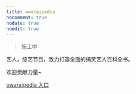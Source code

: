 ```yaml
---
title: owaraipedia
nocomment: true
nodate: true
noedit: true
---
```


> 施工中

艺人，综艺节目，致力打造全面的搞笑艺人百科全书。

欢迎贡献力量~

[owaraipedia 入口](https://github.com/tcgriffith/owaraipedia/wiki)
